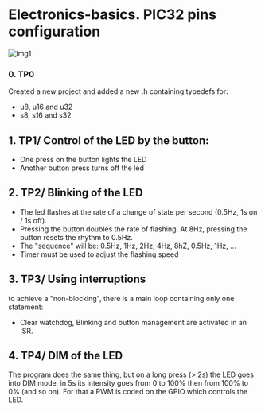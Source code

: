 # Electronics-basics. PIC32 pins configuration

![img1](Sujets/Sujets/Firmware/Schema-ProtoBoard.gif)

### 0. TP0
Created a new project and added a new .h containing typedefs for:
- u8, u16 and u32
- s8, s16 and s32

## 1. TP1/ Control of the LED by the button:
- One press on the button lights the LED
- Another button press turns off the led

## 2. TP2/ Blinking of the LED
- The led flashes at the rate of a change of state per second (0.5Hz, 1s on / 1s off).
- Pressing the button doubles the rate of flashing. At 8Hz, pressing the button resets the rhythm to 0.5Hz.
- The "sequence" will be: 0.5Hz, 1Hz, 2Hz, 4Hz, 8hZ, 0.5Hz, 1Hz, ...
- Timer must be used to adjust the flashing speed

## 3. TP3/ Using interruptions
to achieve a  "non-blocking", there is a main loop containing only one statement:
- Clear watchdog, Blinking and button management are activated in an ISR.

## 4. TP4/ DIM of the LED
The program does the same thing, but on a long press (> 2s) the LED goes into DIM mode, in 5s its intensity goes from 0 to 100% then from 100% to 0% (and so on).
For that a PWM is coded on the GPIO which controls the LED.
